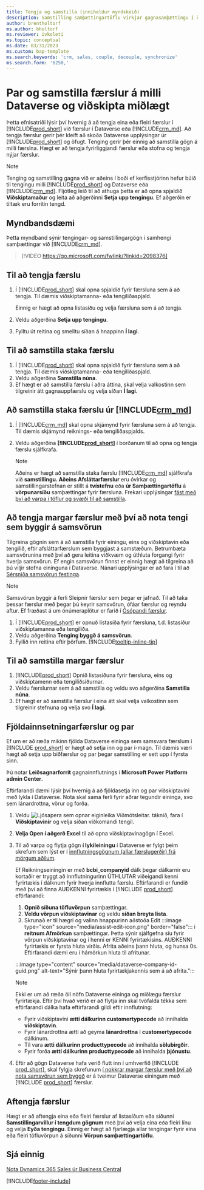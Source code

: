 ```yaml
---
title: Tengja og samstilla (inniheldur myndskeið)
description: Samstilling samþættingartöflu virkjar gagnasamþættingu í öllum færslum í töflu í Business Central og Dynamics 365 Sales töflu sem eru tengdar.
author: brentholtorf
ms.author: bholtorf
ms.reviewer: ivkoleti
ms.topic: conceptual
ms.date: 03/31/2023
ms.custom: bap-template
ms.search.keywords: 'crm, sales, couple, decouple, synchronize'
ms.search.form: '6250,'
---
```


# Par og samstilla færslur á milli  Dataverse  og viðskipta miðlægt

Þetta efnisatriði lýsir því hvernig á að tengja eina eða fleiri færslur í [!INCLUDE[prod_short](includes/prod_short.md)] við færslur í Dataverse eða [!INCLUDE[crm_md](includes/crm_md.md)]. Að tengja færslur gerir þér kleift að skoða Dataverse upplýsingar úr [!INCLUDE[prod_short](includes/prod_short.md)] og öfugt. Tenging gerir þér einnig að samstilla gögn á milli færslna. Hægt er að tengja fyrirliggjandi færslur eða stofna og tengja nýjar færslur.

> [!NOTE]
> Tenging og samstilling gagna við er aðeins í boði ef kerfisstjórinn hefur búið til tengingu milli [!INCLUDE[prod_short](includes/prod_short.md)] og Dataverse eða [!INCLUDE[crm_md](includes/crm_md.md)]. Fljótleg leið til að athuga þetta er að opna spjaldið **Viðskiptamaður** og leita að aðgerðinni **Setja upp tengingu**. Ef aðgerðin er tiltæk eru forritin tengd.

## Myndbandsdæmi

Þetta myndband sýnir tengingar- og samstillingargögn í samhengi samþættingar við [!INCLUDE[crm_md](includes/crm_md.md)].

> [!VIDEO https://go.microsoft.com/fwlink/?linkid=2098376]

## Til að tengja færslu  

1. Í [!INCLUDE[prod_short](includes/prod_short.md)] skal opna spjaldið fyrir færsluna sem á að tengja. Til dæmis viðskiptamanna- eða tengiliðaspjald.  

    Einnig er hægt að opna listasíðu og velja færsluna sem á að tengja.  

2. Veldu aðgerðina **Setja upp tengingu**.  
3. Fylltu út reitina og smelltu síðan á hnappinn **Í lagi**.  

## Til að samstilla staka færslu  

1. Í [!INCLUDE[prod_short](includes/prod_short.md)] skal opna spjaldið fyrir færsluna sem á að tengja. Til dæmis viðskiptamanna- eða tengiliðaspjald.  
2. Veldu aðgerðina **Samstilla núna**.  
3. Ef hægt er að samstilla færslu í aðra áttina, skal velja valkostinn sem tilgreinir átt gagnauppfærslu og velja síðan **Í lagi**.  

## Að samstilla staka færslu úr [!INCLUDE[crm_md](includes/crm_md.md)]  

1. Í [!INCLUDE[crm_md](includes/crm_md.md)] skal opna skjámynd fyrir færsluna sem á að tengja. Til dæmis skjámynd reiknings- eða tengiliðaspjalds.  
2. Veldu aðgerðina **[!INCLUDE[prod_short](includes/prod_short.md)]** í borðanum til að opna og tengja færslu sjálfkrafa.

    > [!Note]
    > Aðeins er hægt að samstilla staka færslu  [!INCLUDE[crm_md](includes/crm_md.md)]  sjálfkrafa við  **samstillingu. Aðeins Afsláttarfærslur**  eru óvirkar og samstillingarstefnan er stillt á  **tvístefnu**  eða  **úr Samþættingartöflu**  á  **vörpunarsíðu**  samþættingar fyrir færsluna. Frekari upplýsingar  [fást með því að varpa í töflur og svæði til að samstilla](admin-how-to-modify-table-mappings-for-synchronization.md#create-new-records).

## Að tengja margar færslur með því að nota tengi sem byggir á samsvörun

Tilgreina gögnin sem á að samstilla fyrir einingu, eins og viðskiptavin eða tengilið, eftir afsláttarfærslum sem byggjast á samstæðum. Betrumbæta samsvörunina með því að gera leitina viðkvæm og úthluta forgangi fyrir hverja samsvörun. Ef engin samsvörun finnst er einnig hægt að tilgreina að þú viljir stofna eininguna í Dataverse. Nánari upplýsingar er að fara í til að  [Sérsníða samsvörun festinga](admin-how-to-set-up-a-dynamics-crm-connection.md#customize-the-match-based-coupling).  

> [!NOTE]
> Samsvörun byggir á ferli Sleipnir færslur sem þegar er jafnað. Til að taka þessar færslur með þegar þú keyrir samsvörun, ófáar færslur og reyndu aftur. Ef fræðast á um ónúmeraplötur er farið í  [Ósópandi færslur](#uncoupling-records).

1. Í [!INCLUDE[prod_short](includes/prod_short.md)] er opnuð listasíða fyrir færsluna, t.d. listasíður viðskiptamanna eða tengiliða.
2. Veldu aðgerðina **Tenging byggð á samsvörun**.
3. Fyllið inn reitina eftir þörfum. [!INCLUDE[tooltip-inline-tip](includes/tooltip-inline-tip_md.md)]

## Til að samstilla margar færslur  

1.  [!INCLUDE[prod_short](includes/prod_short.md)] Opnið listasíðuna fyrir færsluna, eins og viðskiptamenn eða tengiliðsíðurnar.  
2. Veldu færslurnar sem á að samstilla og veldu svo aðgerðina **Samstilla núna**.  
3. Ef hægt er að samstilla færslur í eina átt skal velja valkostinn sem tilgreinir stefnuna og velja svo **Í lagi**.  

## Fjöldainnsetningarfærslur og par

Ef um er að ræða mikinn fjölda  Dataverse  eininga sem samsvara færslum í  [!INCLUDE [prod_short](includes/prod_short.md)] er hægt að setja inn og par í-magn. Til dæmis væri hægt að setja upp biðfærslur og par þegar samstilling er sett upp í fyrsta sinn.

Þú notar  **Leiðsagnarforrit**  gagnainnflutnings í  **Microsoft Power Platform  admin Center**.

Eftirfarandi dæmi lýsir því hvernig á að fjöldasetja inn og par viðskiptavini með lykla í Dataverse. Nota skal sama ferli fyrir aðrar tegundir eininga, svo sem lánardrottna, vörur og forða.

1. Veldu ![Ljósapera sem opnar eiginleika Viðmótsleitar.](media/ui-search/search_small.png "Segðu mér hvað þú vilt gera") táknið, fara í **Viðskiptavinir** og velja síðan viðkomandi tengil.
2.  **Velja Open í aðgerð Excel**  til að opna viðskiptavinagögn í Excel. <!--Don't they need to choose the customers that they want to import to Dataverse?-->
3. Til að varpa og flytja gögn  **í lykileiningu**  í  Dataverse er fylgt þeim skrefum sem lýst er í  [innflutningsgögnum (allar færslugerðir) frá mörgum aðilum](/power-platform/admin/import-data-all-record-types).  

    Ef Reikningseiningin er með  **bcbi_companyid**  dálk þegar dálkarnir eru kortaðir er tryggt að innflutningurinn ÚTHLUTAR viðeigandi kenni fyrirtækis í dálknum fyrir hverja innflutta færslu. Eftirfarandi er fundið með því að finna AUÐKENNI fyrirtækis í  [!INCLUDE [prod_short](includes/prod_short.md)] eftirfarandi:

    1.  **Opnið síðuna töfluvörpun**  samþættingar.
    2.  **Veldu vörpun viðskiptavinar**  og veldu  **síðan breyta lista**.
    3. Skrunað er til hægri og valinn hnappurinn aðstoða Edit  :::image type="icon" source="media/assist-edit-icon.png" border="false":::  í  **reitnum Afmörkun**  samþættingar. Þetta sýnir sjálfgefna síu fyrir vörpun viðskiptavinar og í henni er KENNI fyrirtækisins. AUÐKENNI fyrirtækis er fyrsta hluta virðis. Afrita aðeins þann hluta, og hunsa 0s. Eftirfarandi dæmi eru í hámörkun hluta til afritunar.

    :::image type="content" source="media/dataverse-company-id-guid.png" alt-text="Sýnir þann hluta fyrirtækjakennis sem á að afrita.":::

    > [!NOTE]
    > Ekki er um að ræða öll nöfn  Dataverse  eininga og miðlægu færslur fyrirtækja. Eftir því hvað verið er að flytja inn skal tvöfalda tékka sem eftirfarandi dálka hafa eftirfarandi gildi eftir innflutning:
    >
    >* Fyrir viðskiptavini  **ætti dálkurinn customertypecode**  að innihalda  **viðskiptavin**.
    >* Fyrir lánardrottna ætti að geyma  **lánardrottna**  í  **customertypecode** dálkinum. 
    >* Til vara  **ætti dálkurinn producttypecode**  að innihalda  **sölubirgðir**.
    >* Fyrir forða  **ætti dálkurinn producttypecode**  að innihalda  **þjónustu**.
 
4. Eftir að gögn  Dataverse  hafa verið flutt inn í umhverfið  [!INCLUDE [prod_short](includes/prod_short.md)], skal fylgja skrefunum  [í nokkrar margar færslur með því að nota samsvörun sem byggð](#to-couple-multiple-records-using-match-based-coupling)  er á tveimur  Dataverse  einingum með  [!INCLUDE [prod_short](includes/prod_short.md)]  færslur. 

## Aftengja færslur

Hægt er að aftengja eina eða fleiri færslur af listasíðum eða síðunni **Samstillingarvillur í tengdum gögnum** með því að velja eina eða fleiri línu og velja **Eyða tengingu**. Einnig er hægt að fjarlægja allar tengingar fyrir eina eða fleiri töfluvörpun á síðunni **Vörpun samþættingartöflu**.

## Sjá einnig  

[Nota Dynamics 365 Sales úr Business Central](marketing-integrate-dynamicscrm.md)


[!INCLUDE[footer-include](includes/footer-banner.md)]